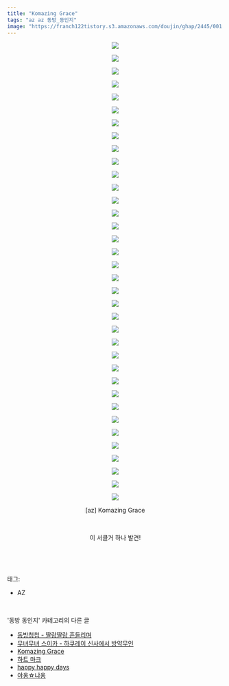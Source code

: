 ```yaml
---
title: "Komazing Grace"
tags: "az az 동방_동인지"
image: "https://franch122tistory.s3.amazonaws.com/doujin/ghap/2445/001.jpg"
---
```

<div class="article">
<p style="text-align: center; clear: none; float: none;"><img src="{{ site.imgserver8 }}/ghap/2445/001.jpg"/></p>
<p style="text-align: center; clear: none; float: none;"><img src="{{ site.imgserver8 }}/ghap/2445/002.jpg"/></p>
<p style="text-align: center; clear: none; float: none;"><img src="{{ site.imgserver8 }}/ghap/2445/003.jpg"/></p>
<p style="text-align: center; clear: none; float: none;"><img src="{{ site.imgserver8 }}/ghap/2445/004.jpg"/></p>
<p style="text-align: center; clear: none; float: none;"><img src="{{ site.imgserver8 }}/ghap/2445/005.jpg"/></p>
<p style="text-align: center; clear: none; float: none;"><img src="{{ site.imgserver8 }}/ghap/2445/006.jpg"/></p>
<p style="text-align: center; clear: none; float: none;"><img src="{{ site.imgserver8 }}/ghap/2445/007.jpg"/></p>
<p style="text-align: center; clear: none; float: none;"><img src="{{ site.imgserver8 }}/ghap/2445/008.jpg"/></p>
<p style="text-align: center; clear: none; float: none;"><img src="{{ site.imgserver8 }}/ghap/2445/009.jpg"/></p>
<p style="text-align: center; clear: none; float: none;"><img src="{{ site.imgserver8 }}/ghap/2445/010.jpg"/></p>
<p style="text-align: center; clear: none; float: none;"><img src="{{ site.imgserver8 }}/ghap/2445/011.jpg"/></p>
<p style="text-align: center; clear: none; float: none;"><img src="{{ site.imgserver8 }}/ghap/2445/012.jpg"/></p>
<p style="text-align: center; clear: none; float: none;"><img src="{{ site.imgserver8 }}/ghap/2445/013.jpg"/></p>
<p style="text-align: center; clear: none; float: none;"><img src="{{ site.imgserver8 }}/ghap/2445/014.jpg"/></p>
<p style="text-align: center; clear: none; float: none;"><img src="{{ site.imgserver8 }}/ghap/2445/015.jpg"/></p>
<p style="text-align: center; clear: none; float: none;"><img src="{{ site.imgserver8 }}/ghap/2445/016.jpg"/></p>
<p style="text-align: center; clear: none; float: none;"><img src="{{ site.imgserver8 }}/ghap/2445/017.jpg"/></p>
<p style="text-align: center; clear: none; float: none;"><img src="{{ site.imgserver8 }}/ghap/2445/018.jpg"/></p>
<p style="text-align: center; clear: none; float: none;"><img src="{{ site.imgserver8 }}/ghap/2445/019.jpg"/></p>
<p style="text-align: center; clear: none; float: none;"><img src="{{ site.imgserver8 }}/ghap/2445/020.jpg"/></p>
<p style="text-align: center; clear: none; float: none;"><img src="{{ site.imgserver8 }}/ghap/2445/021.jpg"/></p>
<p style="text-align: center; clear: none; float: none;"><img src="{{ site.imgserver8 }}/ghap/2445/022.jpg"/></p>
<p style="text-align: center; clear: none; float: none;"><img src="{{ site.imgserver8 }}/ghap/2445/023.jpg"/></p>
<p style="text-align: center; clear: none; float: none;"><img src="{{ site.imgserver8 }}/ghap/2445/024.jpg"/></p>
<p style="text-align: center; clear: none; float: none;"><img src="{{ site.imgserver8 }}/ghap/2445/025.jpg"/></p>
<p style="text-align: center; clear: none; float: none;"><img src="{{ site.imgserver8 }}/ghap/2445/026.jpg"/></p>
<p style="text-align: center; clear: none; float: none;"><img src="{{ site.imgserver8 }}/ghap/2445/027.jpg"/></p>
<p style="text-align: center; clear: none; float: none;"><img src="{{ site.imgserver8 }}/ghap/2445/028.jpg"/></p>
<p style="text-align: center; clear: none; float: none;"><img src="{{ site.imgserver8 }}/ghap/2445/029.jpg"/></p>
<p style="text-align: center; clear: none; float: none;"><img src="{{ site.imgserver8 }}/ghap/2445/030.jpg"/></p>
<p style="text-align: center; clear: none; float: none;"><img src="{{ site.imgserver8 }}/ghap/2445/031.jpg"/></p>
<p style="text-align: center; clear: none; float: none;"><img src="{{ site.imgserver8 }}/ghap/2445/032.jpg"/></p>
<p style="text-align: center; clear: none; float: none;"><img src="{{ site.imgserver8 }}/ghap/2445/033.jpg"/></p>
<p style="text-align: center; clear: none; float: none;"><img src="{{ site.imgserver8 }}/ghap/2445/034.jpg"/></p>
<p style="text-align: center; clear: none; float: none;"><img src="{{ site.imgserver8 }}/ghap/2445/035.jpg"/></p>
<p style="text-align: center; clear: none; float: none;"><img src="{{ site.imgserver8 }}/ghap/2445/036.jpg"/></p>
<p style="text-align: center; clear: none; float: none;">[az] Komazing Grace</p>
<p style="text-align: center; clear: none; float: none;"><br/></p>
<p style="text-align: center; clear: none; float: none;">이 서클거 하나 발견!</p>
<p><br/></p>
</div><br/>
<div class="tagTrail">
<p>태그: </p>
<ul>
<li>AZ</li>
</ul>
</div><br/>
<div class="another">
<p>'동방 동인지' 카테고리의 다른 글</p>
<ul>
<li><a href="/ghap_2447">동방청첩 - 딸랑딸랑 흔들리며</a></li>
<li><a href="/ghap_2446">무녀무녀 스이카 - 하쿠레이 신사에서 방약무인</a></li>
<li><a href="/ghap_2445">Komazing Grace</a></li>
<li><a href="/ghap_2442">하트 마크</a></li>
<li><a href="/ghap_2441">happy happy days</a></li>
<li><a href="/ghap_2440">야옹☆냐옹</a></li>
</ul>
</div><br/>
<div class="cb_module cb_fluid">
<div class="cb_wrt cb_profile">
</div><!-- commentList close -->
</div><br/>
